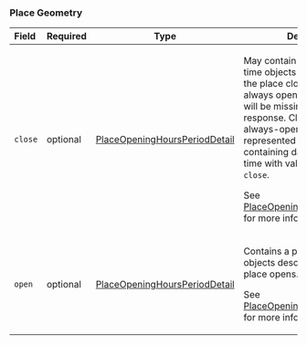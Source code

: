 <!--- This is a generated file, do not edit! -->
<!--- [START maps_http_schema_placeopeninghoursperiod] -->
<h3 class="schema-object" id="PlaceOpeningHoursPeriod">Place Geometry</h3>

| Field   | Required | Type                                                                                            | Description                                                                                                                                                                                                                                                                                                                                                                                                                                                                                           |
| :------ | -------- | ----------------------------------------------------------------------------------------------- | ----------------------------------------------------------------------------------------------------------------------------------------------------------------------------------------------------------------------------------------------------------------------------------------------------------------------------------------------------------------------------------------------------------------------------------------------------------------------------------------------------- |
| `close` | optional | [PlaceOpeningHoursPeriodDetail](#PlaceOpeningHoursPeriodDetail "PlaceOpeningHoursPeriodDetail") | <div class="ref-property-description"><p>May contain a pair of day and time objects describing when the place closes. If a place is always open, the close section will be missing from the response. Clients can rely on always-open being represented as an open period containing day with value <code>0</code> and time with value <code>0000</code>, and no <code>close</code>.</p><p>See <a href="#PlaceOpeningHoursPeriodDetail">PlaceOpeningHoursPeriodDetail</a> for more information.</div> |
| `open`  | optional | [PlaceOpeningHoursPeriodDetail](#PlaceOpeningHoursPeriodDetail "PlaceOpeningHoursPeriodDetail") | <div class="ref-property-description"><p>Contains a pair of day and time objects describing when the place opens.</p><p>See <a href="#PlaceOpeningHoursPeriodDetail">PlaceOpeningHoursPeriodDetail</a> for more information.</div>                                                                                                                                                                                                                                                                    |

<!--- [END maps_http_schema_placeopeninghoursperiod] -->

